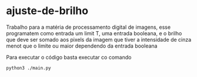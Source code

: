 # ajuste-de-brilho

Trabalho para a matéria de processamento digital de imagens, esse programatem como entrada um limit T, uma entrada booleana, e o brilho que deve ser somado
aos pixels da imagem que tiver a intensidade de cinza menot que o limite ou maior dependendo da entrada booleana

Para executar o código basta executar co comando 

```
python3 ./main.py
```
